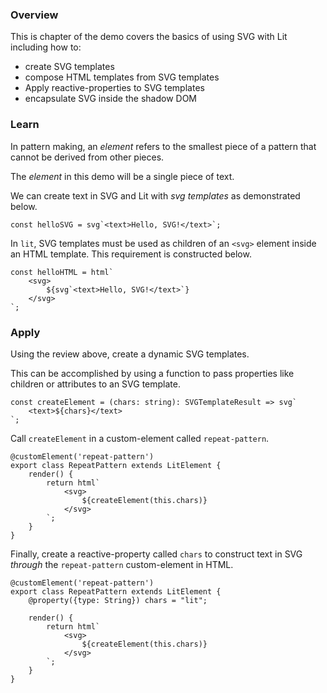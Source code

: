 ### Overview

This is chapter of the demo covers the basics of using SVG with Lit
including how to:

- create SVG templates
- compose HTML templates from SVG templates
- Apply reactive-properties to SVG templates
- encapsulate SVG inside the shadow DOM

### Learn

In pattern making, an _element_ refers to the smallest piece of a
pattern that cannot be derived from other pieces.

The _element_ in this demo will be a single piece of text.

We can create text in SVG and Lit with _svg templates_ as
demonstrated below.

```TS
const helloSVG = svg`<text>Hello, SVG!</text>`;
```

In `lit`, SVG templates must be used as children of an `<svg>` element
inside an HTML template. This requirement is constructed below.

```TS
const helloHTML = html`
    <svg>
        ${svg`<text>Hello, SVG!</text>`}
    </svg>
`;
```

### Apply

Using the review above, create a dynamic SVG templates.

This can be accomplished by using a function to pass properties
like children or attributes to an SVG template.

```TS
const createElement = (chars: string): SVGTemplateResult => svg`
    <text>${chars}</text>
`;
```

Call `createElement` in a custom-element called `repeat-pattern`.

```TS
@customElement('repeat-pattern')
export class RepeatPattern extends LitElement {        
    render() {
        return html`
            <svg>
                ${createElement(this.chars)}
            </svg>
        `;
    }
}
```

Finally, create a reactive-property called `chars` to construct text in
SVG _through_ the `repeat-pattern` custom-element in HTML.

```TS
@customElement('repeat-pattern')
export class RepeatPattern extends LitElement {    
    @property({type: String}) chars = "lit";
    
    render() {
        return html`
            <svg>
                ${createElement(this.chars)}
            </svg>
        `;
    }
}
```